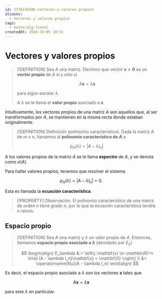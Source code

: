 ```yaml
---
id: 1728143506-vectores-y-valores-propios
aliases:
  - Vectores y valores propios
tags:
  - mates/alg-lineal
createdAt: 2024-10-05 10:51
---
```


# Vectores y valores propios

> [!DEFINITION]
> Sea $A$ una matriz. Decimos que vector $\mathbf{x} \neq \mathbf{0}$ es un **vector propio** de $A$ si y sólo si
> 
> $$
> A\mathbf{x} = \lambda \mathbf{x}
> $$
> 
> para algún escalar $\lambda$.
> 
> A $\lambda$ se le llama el **valor propio** asociado a $\mathbf{x}$.

Intuitivamente, los vectores propios de una matriz $A$ son aquellos que, al ser transformados por $A$, se mantienen en la misma recta donde estaban originalmente.

> [!DEFINITION] Definición (polinomio característico).
> Dada la matriz $A$ de $m \times n$, llamamos al **polinomio característico de $A$** a
> 
> $$
> p_A(\lambda) = |A - \lambda I_n|
> .$$

A los valores propios de la matriz $A$ se le llama **espectro** de $A$, y se denota como $\sigma(A)$.

Para hallar valores propios, tenemos que resolver el sistema

$$
p_A(\lambda) = \left| A - \lambda I_n \right| = 0
.$$

Esta es llamada la **ecuación característica**.

> [!PROPERTY] Observación.
> El polinomio característico de una matriz de orden $n$ tiene grado $n$, por lo que la ecuación característica tendrá $n$ raíces.

## Espacio propio

> [!DEFINITION]
> Sea $A$ una matriz y $\lambda$ un valor propio de $A$. Entonces, llamamos **espacio propio asociado a $\lambda$** (denotado por $E_\lambda$)
> 
> $$
> \begin{align}
> E_\lambda &:= \left\{ \mathbf{x} \in \mathbb{R}^n \lmid (A - \lambda I_n)\mathbf{x} = \mathbf{0} \right\} \\
>     &= \operatorname{Nu}(A - \lambda I_n)
> \end{align}
> $$

Es decir, el espacio propio asociado a $\lambda$ son los vectores $\mathbf{x}$ tales que

$$
A\mathbf{x} = \lambda \mathbf{x}
$$

para este $\lambda$ en particular.
